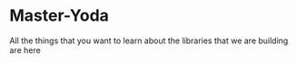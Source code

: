 # Master-Yoda
All the things that you want to learn about the libraries that we are building are here 
